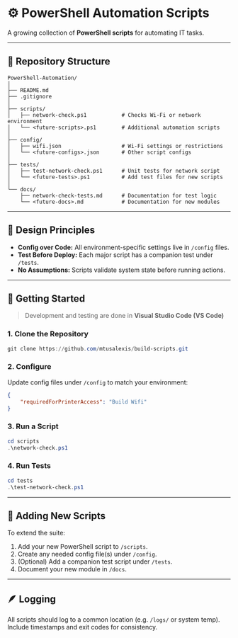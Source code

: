 # ⚙️ PowerShell Automation Scripts

A growing collection of **PowerShell scripts** for automating IT tasks.  

---

## 📂 Repository Structure

```
PowerShell-Automation/
│
├── README.md
├── .gitignore
│
├── scripts/
│   ├── network-check.ps1           # Checks Wi-Fi or network environment
│   └── <future-scripts>.ps1        # Additional automation scripts
│
├── config/
│   ├── wifi.json                   # Wi-Fi settings or restrictions
│   └── <future-configs>.json       # Other script configs
│
├── tests/
│   ├── test-network-check.ps1      # Unit tests for network script
│   └── <future-tests>.ps1          # Add test files for new scripts
│
└── docs/
    ├── network-check-tests.md      # Documentation for test logic
    └── <future-docs>.md            # Documentation for new modules
```

---

## 🧠 Design Principles

- **Config over Code:** All environment-specific settings live in `/config` files.
- **Test Before Deploy:** Each major script has a companion test under `/tests`.
- **No Assumptions:** Scripts validate system state before running actions.

---

## 🧰 Getting Started
> Development and testing are done in **Visual Studio Code (VS Code)**
### 1. Clone the Repository
```powershell
git clone https://github.com/mtusalexis/build-scripts.git
```

### 2. Configure
Update config files under `/config` to match your environment:
```json
{
    "requiredForPrinterAccess": "Build Wifi"
}
```

### 3. Run a Script
```powershell
cd scripts
.\network-check.ps1
```

### 4. Run Tests
```powershell
cd tests
.\test-network-check.ps1
```

---

## 🧩 Adding New Scripts

To extend the suite:
1. Add your new PowerShell script to `/scripts`.
2. Create any needed config file(s) under `/config`.
3. (Optional) Add a companion test script under `/tests`.
4. Document your new module in `/docs`.

---

## 🪶 Logging

All scripts should log to a common location (e.g. `/logs/` or system temp).  
Include timestamps and exit codes for consistency.